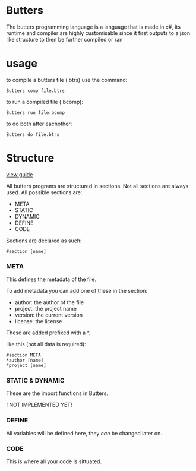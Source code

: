 # Butters

The butters programming language is a language that is made in c#, its runtime and compiler are highly customisable since it first outputs to a json like structure to then be further compiled or ran

# usage

to compile a butters file (.btrs) use the command:

```
Butters comp file.btrs
```

to run a compiled file (.bcomp):

```
Butters run file.bcomp
```

to do both after eachother:

```
Butters do file.btrs
```

# Structure

[view guide](https://github.com/lucasammer/butters/blob/main/guides/guide.btrs)

All butters programs are structured in sections.
Not all sections are always used.
All possible sections are:

- META
- STATIC
- DYNAMIC
- DEFINE
- CODE

Sections are declared as such:

```butters
#section [name]
```

### META

This defines the metadata of the file.

To add metadata you can add one of these in the section:

- author: the author of the file
- project: the project name
- version: the current version
- license: the license

These are added prefixed with a \*.

like this (not all data is required):

```butters
#section META
*author [name]
*project [name]
```

### STATIC & DYNAMIC

These are the import functions in Butters.

! NOT IMPLEMENTED YET!

### DEFINE

All variables will be defined here, they _can_ be changed later on.

### CODE

This is where all your code is sittuated.
